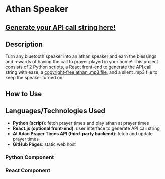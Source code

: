 <h1>Athan Speaker</h1>

<h2><a href="https://jakeespinosa.github.io/athan-frontend/">Generate your API call string here!</a></h2>

<h2>Description</h2>
<p>
  Turn any bluetooth speaker into an athan speaker and earn the blessings and rewards of having the call to prayer played in your home! This project consists of 2 Python scripts, a React front-end to generate the API call string with ease, a <a href="https://soundcloud.com/bilalahmadofcl/most-beautiful-azan-adhan-no-copyright-free-islamic-background">copyright-free athan .mp3 file</a>, and a silent .mp3 file to keep the speaker turned on.
</p>

<h2>How to Use</h2>

<h2>Languages/Technologies Used</h2>

 - <b>Python (script)</b>: fetch prayer times and play athan at prayer times
 - <b>React.js (optional front-end)</b>: user interface to generate API call string
 - <b>Al Adan Prayer Times API (third-party backend)</b>: fetch and update prayer times
 - <b>GitHub Pages</b>: static web host

<h3>Python Component</h3>

<h3>React Component</h3>
